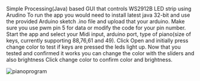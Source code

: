 Simple Processing(Java) based GUI that controls WS2912B LED strip using Arudino
To run the app you would need to install latest java 32-bit 
and use the provided Arduino sketch .ino file and upload that your arduino. Make sure you use pwm pin 5 for data or modify
the code for your pin number.
Start the app and select your Midi input, arduino port, type of piano(size of keys, currently supporting 88,76,61 and 49). 
Click Open and initially press change color to test if keys are pressed the leds light up.
Now that you tested and confirmed it works you can change the color with the sliders and also brightness
Click change color to confirm color and brightness.


![pianoprogram](https://user-images.githubusercontent.com/62844718/206065807-4e3b4c0a-f796-4ee2-ab70-0a6842b26e2e.png)
